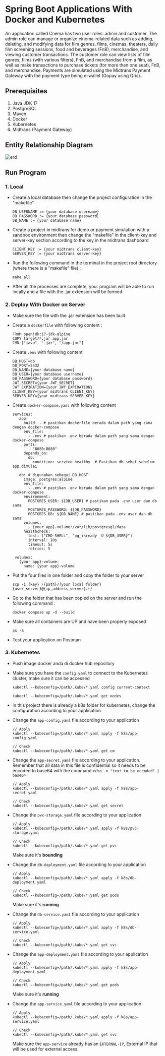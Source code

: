 # Spring Boot Applications With Docker and Kubernetes 

An application called Cnema has two user roles: admin and customer. The admin role can manage or organize cinema-related data such as adding, deleting, and modifying data for film genres, films, cinemas, theaters, daily film screening sessions, food and beverages (FnB), merchandise, and viewing customer transactions. The customer role can view lists of film genres, films (with various filters), FnB, and merchandise from a film, as well as make transactions to purchase tickets (for more than one seat), FnB, and merchandise. Payments are simulated using the Midtrans Payment Gateway with the payment type being e-wallet (Gopay using Qris).

## Prerequisites 
1. Java JDK 17 
2. PostgreSQL
3. Maven
4. Docker
5. Kubernetes
6. Midtrans (Payment Gateway)

## Entity Relationship Diagram

![erd](assets/erd.png) 

## Run Program 

### 1. Local 

   - Create a local database then change the project configuration in the "makefile"

     ```
     DB_USERNAME := {your database username}
     DB_PASSWORD := {your database password}
     DB_NAME := {your database name} 
     ```

   - Create a project in midtrans for demo or payment simulation with a sandbox environment then change the "makefile" in the client-key and server-key section according to the key in the midtrans dashboard
  
     ```
     CLIENT_KEY := {your midtrans client-key}
     SERVER_KEY := {your midtrans server-key}
     ```
     
   - Run the following command in the terminal in the project root directory (where there is a "makefile" file) :
  
     ```
     make all
     ```

   - After all the processes are complete, your program will be able to run locally and a file with the .jar extension will be formed
     
### 2. Deploy With Docker on Server 

   - Make sure the file with the .jar extension has been built
   - Create a ``` dockerfile ``` with following content : 
  
     ```
     FROM openjdk:17-jdk-alpine
     COPY target/*.jar app.jar
     CMD ["java", "-jar", "/app.jar"]
     ```

   - Create ``` .env ``` with following content
  
     ```
     DB_HOST=db
     DB_PORT=5432
     DB_NAME={your database name}
     DB_USER={your database username}
     DB_PASSWORD={your database password}
     JWT_SECRET={your JWT_SECRET}
     JWT_EXPIRATION={your JWT_EXPIRATION}
     CLIENT_KEY={your midtrans CLIENT_KEY}
     SERVER_KEY={your midtrans SERVER_KEY} 
     ```    
     
   - Create ``` docker-compose.yaml ``` with following content
  
     ```
     services:
        app:
          build: . # pastikan dockerfile berada dalam path yang sama dengan docker-compose
          env_file:
            - .env # pastikan .env berada dalam path yang sama dengan docker-compose
          ports:
            - "8080:8080"
          depends_on:
            db:
              condition: service_healthy  # Pastikan db sehat sebelum app dimulai
      
        db: # digunakan sebagai DB_HOST
          image: postgres:alpine
          env_file:
            - .env # pastikan .env berada dalam path yang sama dengan docker-compose
          environment:
            POSTGRES_USER: ${DB_USER} # pastikan pada .env user dan db sama
            POSTGRES_PASSWORD: ${DB_PASSWORD}
            POSTGRES_DB: ${DB_NAME} # pastikan pada .env user dan db sama
          volumes:
            - {your app}-volume:/var/lib/postgresql/data
          healthcheck:
            test: ["CMD-SHELL", "pg_isready -U ${DB_USER}"]
            interval: 10s
            timeout: 5s
            retries: 5
      
      volumes:
        {your app}-volume:
          name: {your app}-volume
     ```

   - Put the four files in one folder and copy the folder to your server
  
     ```
     scp -i {key} /{path}/{your local folder} {user_server}@{ip_address_server}:~/
     ```
     
   - Go to the folder that has been copied on the server and run the following command :
  
     ```
     docker compose up -d --build
     ```

   - Make sure all containers are UP and have been properly exposed
  
     ```
     ps -a
     ``` 
  
   - Test your application on Postman
  
### 3. Kubernetes 

   - Push image docker anda di docker hub repository
   - Make sure you have the ``` config.yaml ``` to connect to the Kubernetes cluster, make sure it can be accessed

     ```
     kubectl --kubeconfig=/path/.kube/*.yaml config current-context

     kubectl --kubeconfig=/path/.kube/*.yaml get nodes
     ```

   - In this project there is already a k8s folder for kubernetes, change the configuration according to your application
   - Change the ``` app-config.yaml ``` file according to your application
  
     ```
     // Apply 
     kubectl --kubeconfig=/path/.kube/*.yaml apply -f k8s/app-config.yaml

     // Check
     kubectl --kubeconfig=/path/.kube/*.yaml get cm 
     ```
     
   - Change the ``` app-secret.yaml ``` file according to your application. Remember that all data in this file is confidential so it needs to be encoded to base64 with the command ``` echo -n "text to be encoded" | base64 ```
  
     ```
     // Apply 
     kubectl --kubeconfig=/path/.kube/*.yaml apply -f k8s/app-secret.yaml

     // Check
     kubectl --kubeconfig=/path/.kube/*.yaml get secret
     ```
     
   - Change the ``` pvc-storage.yaml ``` file according to your application
  
     ```
     // Apply 
     kubectl --kubeconfig=/path/.kube/*.yaml apply -f k8s/pvc-storage.yaml

     // Check
     kubectl --kubeconfig=/path/.kube/*.yaml get pvc 
     ```

     Make sure it's **bounding**
     
   - Change the ``` db-deployment.yaml ``` file according to your application

     ```
     // Apply 
     kubectl --kubeconfig=/path/.kube/*.yaml apply -f k8s/db-deployment.yaml

     // Check
     kubectl --kubeconfig=/path/.kube/*.yaml get pods 
     ```

     Make sure it's **running**
     
   - Change the ``` db-service.yaml ``` file according to your application

     ```
     // Apply 
     kubectl --kubeconfig=/path/.kube/*.yaml apply -f k8s/db-service.yaml

     // Check
     kubectl --kubeconfig=/path/.kube/*.yaml get svc  
     ```

   - Change the ``` app-deployment.yaml ``` file according to your application

     ```
     // Apply 
     kubectl --kubeconfig=/path/.kube/*.yaml apply -f k8s/app-deployment.yaml

     // Check
     kubectl --kubeconfig=/path/.kube/*.yaml get pods 
     ```

     Make sure it's **running**
     
   - Change the ``` app-service.yaml ``` file according to your application

     ```
     // Apply 
     kubectl --kubeconfig=/path/.kube/*.yaml apply -f k8s/app-service.yaml

     // Check
     kubectl --kubeconfig=/path/.kube/*.yaml get svc  
     ```
     
      Make sure the ``` app-service ``` already has an ``` EXTERNAL-IP ```, External IP that will be used for external access.
